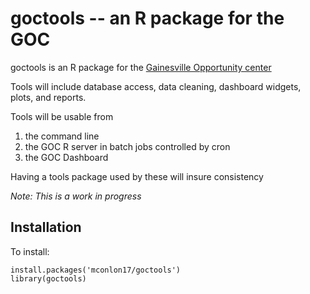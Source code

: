 # goctools -- an R package for the GOC

goctools is an R package for the [Gainesville Opportunity center](https://goclubhouse.org)

Tools will include database access, data cleaning, dashboard widgets, plots, and reports.

Tools will be usable from 

1. the command line 
1. the GOC R server in batch jobs controlled by cron 
1. the GOC Dashboard

Having a tools package used by these will insure consistency

*Note:  This is a work in progress*

## Installation
To install:
```
install.packages('mconlon17/goctools')
library(goctools)
```

